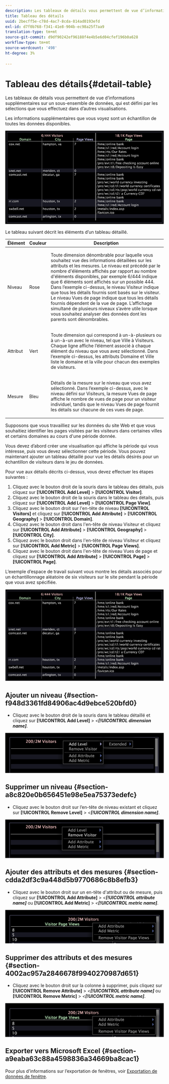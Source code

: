```yaml
---
description: Les tableaux de détails vous permettent de vue d’informations supplémentaires sur un sous-ensemble de données, qui est défini par les sélections que vous effectuez dans d’autres visualisations.
title: Tableau des détails
uuid: 2becff5e-c78d-4ac7-8cda-814ad0193efd
exl-id: d7f0b768-f341-41e8-904b-ec98a25f7aa9
translation-type: tm+mt
source-git-commit: d9df90242ef96188f4e4b5e6d04cfef196b0a628
workflow-type: tm+mt
source-wordcount: '498'
ht-degree: 3%

---
```


# Tableau des détails{#detail-table}

Les tableaux de détails vous permettent de vue d’informations supplémentaires sur un sous-ensemble de données, qui est défini par les sélections que vous effectuez dans d’autres visualisations.

Les informations supplémentaires que vous voyez sont un échantillon de toutes les données disponibles.

![](assets/vis_details.png)

Le tableau suivant décrit les éléments d’un tableau détaillé.

<table id="table_C88C7F7F5AEA4820B908923E45CC0A62"> 
 <thead> 
  <tr> 
   <th colname="col1" class="entry"> Élément </th> 
   <th colname="col02" class="entry"> Couleur </th> 
   <th colname="col2" class="entry"> Description </th> 
  </tr> 
 </thead>
 <tbody> 
  <tr> 
   <td colname="col1"> <p>Niveau </p> </td> 
   <td colname="col02"> <p>Rose </p> </td> 
   <td colname="col2"> <p>Toute dimension dénombrable pour laquelle vous souhaitez vue des informations détaillées sur les attributs et les mesures. Le niveau est précédé par le nombre d'éléments affichés par rapport au nombre d'éléments disponibles, par exemple 6/444 indique que 6 éléments sont affichés sur un possible 444. Dans l’exemple ci-dessus, le niveau Visiteur indique que tous les détails fournis sont basés sur le visiteur. Le niveau Vues de page indique que tous les détails fournis dépendent de la vue de page. L’affichage simultané de plusieurs niveaux s’avère utile lorsque vous souhaitez analyser des données dont les parents sont dénombrables. </p> </td> 
  </tr> 
  <tr> 
   <td colname="col1"> <p>Attribut </p> </td> 
   <td colname="col02"> <p>Vert </p> </td> 
   <td colname="col2"> <p>Toute dimension qui correspond à un-à-plusieurs ou à un-à-un avec le niveau, tel que Ville à Visiteurs. Chaque ligne affiche l’élément associé à chaque élément du niveau que vous avez sélectionné. Dans l’exemple ci-dessus, les attributs Domaine et Ville liste le domaine et la ville pour chacun des exemples de visiteurs. </p> </td> 
  </tr> 
  <tr> 
   <td colname="col1"> <p>Mesure </p> </td> 
   <td colname="col02"> <p>Bleu </p> </td> 
   <td colname="col2"> <p>Détails de la mesure sur le niveau que vous avez sélectionné. Dans l’exemple ci-dessus, avec le niveau défini sur Visiteurs, la mesure Vues de page affiche le nombre de vues de page pour un visiteur individuel, tandis que le niveau Vues de page fournit les détails sur chacune de ces vues de page. </p> </td> 
  </tr> 
 </tbody> 
</table>

Supposons que vous travailliez sur les données du site Web et que vous souhaitiez identifier les pages visitées par les visiteurs dans certaines villes et certains domaines au cours d&#39;une période donnée.

Vous devez d’abord créer une visualisation qui affiche la période qui vous intéresse, puis vous devez sélectionner cette période. Vous pouvez maintenant ajouter un tableau détaillé pour vue les détails désirés pour un échantillon de visiteurs dans le jeu de données.

Pour vue aux détails décrits ci-dessus, vous devez effectuer les étapes suivantes :

1. Cliquez avec le bouton droit de la souris dans le tableau des détails, puis cliquez sur **[!UICONTROL Add Level]** > **[!UICONTROL Visitor]**.
1. Cliquez avec le bouton droit de la souris dans le tableau des détails, puis cliquez sur **[!UICONTROL Add Level]** > **[!UICONTROL Page View]**.
1. Cliquez avec le bouton droit sur l&#39;en-tête de niveau **[!UICONTROL Visitors]** et cliquez sur **[!UICONTROL Add Attribute]** > **[!UICONTROL Geography]** > **[!UICONTROL Domain]**.
1. Cliquez avec le bouton droit dans l&#39;en-tête de niveau Visiteur et cliquez sur **[!UICONTROL Add Attribute]** > **[!UICONTROL Geography]** > **[!UICONTROL City]**.
1. Cliquez avec le bouton droit dans l&#39;en-tête de niveau Visiteur et cliquez sur **[!UICONTROL Add Metric]** > **[!UICONTROL Page Views]**.
1. Cliquez avec le bouton droit dans l&#39;en-tête de niveau Vues de page et cliquez sur **[!UICONTROL Add Attribute]** > **[!UICONTROL Page]** > **[!UICONTROL Page]**.

L’exemple d’espace de travail suivant vous montre les détails associés pour un échantillonnage aléatoire de six visiteurs sur le site pendant la période que vous avez spécifiée.

![](assets/client-tab1.png)

## Ajouter un niveau {#section-f948d3361fd84906ac4d9ebce520bfd0}

* Cliquez avec le bouton droit de la souris dans le tableau détaillé et cliquez sur **[!UICONTROL Add Level]** > *&lt;**[!UICONTROL dimension name]***.

![](assets/mnu_DetailsTable_AddLevel.png)

## Supprimer un niveau {#section-a8c820e0b656451e98e5ea75373edefc}

* Cliquez avec le bouton droit sur l’en-tête de niveau existant et cliquez sur **[!UICONTROL Remove Level]** > *&lt;**[!UICONTROL dimension name]***.

![](assets/mnu_DetailsTable_Level.png)

## Ajouter des attributs et des mesures {#section-cdda2df3c9a448d5b9770686c8b8efb3}

* Cliquez avec le bouton droit sur un en-tête d&#39;attribut ou de mesure, puis cliquez sur **[!UICONTROL Add Attribute]** > *&lt;**[!UICONTROL attribute name]*** ou **[!UICONTROL Add Metric]** > *&lt;**[!UICONTROL metric name]***.

![](assets/mnu_DetailsTable.png)

## Supprimer des attributs et des mesures {#section-4002ac957a2846678f9940270987d651}

* Cliquez avec le bouton droit sur la colonne à supprimer, puis cliquez sur **[!UICONTROL Remove Attribute]** > *&lt;**[!UICONTROL attribute name]*** ou **[!UICONTROL Remove Metric]** > *&lt;**[!UICONTROL metric name]***.

![](assets/mnu_DetailsTable.png)

## Exporter vers Microsoft Excel {#section-a9eaba63c88a4598836a34669ba8cac1}

Pour plus d’informations sur l’exportation de fenêtres, voir [Exportation de données de fenêtre](../../../home/c-get-started/c-wk-win-wksp/c-exp-win-data.md#concept-8df61d64ed434cc5a499023c44197349).
